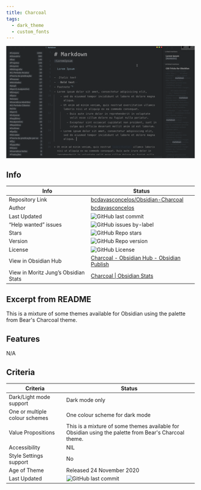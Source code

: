 ```yaml
---
title: Charcoal
tags:
  - dark_theme
  - custom_fonts
---
```


![Charcoal Theme Screenshot](https://raw.githubusercontent.com/bcdavasconcelos/Obsidian-Charcoal/refs/heads/master/charcoal.png)

## Info

| Info                                 | Status                                                                                                                                                              |
| ------------------------------------ | ------------------------------------------------------------------------------------------------------------------------------------------------------------------- |
| Repository Link                      | [bcdavasconcelos/Obsidian-Charcoal](https://github.com/bcdavasconcelos/Obsidian-Charcoal)                                                                           |
| Author                               | [bcdavasconcelos](https://github.com/bcdavasconcelos)                                                                                                               |
| Last Updated                         | ![GitHub last commit](https://img.shields.io/github/last-commit/bcdavasconcelos/Obsidian-Charcoal?color=573E7A&label=last%20update&logo=github&style=for-the-badge) |
| “Help wanted” issues                 | ![GitHub issues by-label](https://img.shields.io/github/issues/bcdavasconcelos/Obsidian-Charcoal/help%20wanted?color=573E7A&logo=github&style=for-the-badge)        |
| Stars                                | ![GitHub Repo stars](https://img.shields.io/github/stars/bcdavasconcelos/Obsidian-Charcoal?color=573E7A&logo=github&style=for-the-badge)                            |
| Version                              | ![GitHub Repo version](https://img.shields.io/github/v/release/bcdavasconcelos/Obsidian-Charcoal?color=573E7A&logo=github&style=for-the-badge&=semver)              |
| License                              | ![GitHub License](https://img.shields.io/github/license/bcdavasconcelos/Obsidian-Charcoal?style=for-the-badge)                                                      |
| View in Obsidian Hub                 | [Charcoal \- Obsidian Hub \- Obsidian Publish](https://publish.obsidian.md/hub/02+-+Community+Expansions/02.05+All+Community+Expansions/Themes/Charcoal)            |
| View in Moritz Jung’s Obsidian Stats | [Charcoal \| Obsidian Stats](https://www.moritzjung.dev/obsidian-stats/themes/charcoal/)                                                                            |

## Excerpt from README

This is a mixture of some themes available for Obsidian using the palette from Bear's Charcoal theme.

## Features

N/A

## Criteria

| Criteria                       | Status                                                                                                                                                              |
| ------------------------------ | ------------------------------------------------------------------------------------------------------------------------------------------------------------------- |
| Dark/Light mode support        | Dark mode only                                                                                                                                                      |
| One or multiple colour schemes | One colour scheme for dark mode                                                                                                                                     |
| Value Propositions             | This is a mixture of some themes available for Obsidian using the palette from Bear's Charcoal theme.                                                               |
| Accessibility                  | NIL                                                                                                                                                                 |
| Style Settings support         | No                                                                                                                                                                  |
| Age of Theme                   | Released 24 November 2020                                                                                                                                           |
| Last Updated                   | ![GitHub last commit](https://img.shields.io/github/last-commit/bcdavasconcelos/Obsidian-Charcoal?color=573E7A&label=last%20update&logo=github&style=for-the-badge) |
